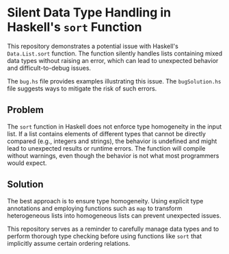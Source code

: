 # Silent Data Type Handling in Haskell's `sort` Function

This repository demonstrates a potential issue with Haskell's `Data.List.sort` function.  The function silently handles lists containing mixed data types without raising an error, which can lead to unexpected behavior and difficult-to-debug issues.

The `bug.hs` file provides examples illustrating this issue. The `bugSolution.hs` file suggests ways to mitigate the risk of such errors.

## Problem

The `sort` function in Haskell does not enforce type homogeneity in the input list. If a list contains elements of different types that cannot be directly compared (e.g., integers and strings), the behavior is undefined and might lead to unexpected results or runtime errors.  The function will compile without warnings, even though the behavior is not what most programmers would expect.

## Solution

The best approach is to ensure type homogeneity. Using explicit type annotations and employing functions such as `map` to transform heterogeneous lists into homogeneous lists can prevent unexpected issues.

This repository serves as a reminder to carefully manage data types and to perform thorough type checking before using functions like `sort` that implicitly assume certain ordering relations.